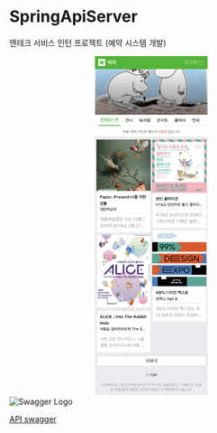 # SpringApiServer
엔테크 서비스 인턴 프로젝트 (예약 시스템 개발)

<center><img src="./src/main/webapp/img/main.png" width="200" height="600"></center>

<img src="https://static1.smartbear.co/swagger/media/assets/images/swagger_logo.svg" height="50" width="174" alt="Swagger Logo">

[API swagger](http://49.236.147.192:9090/swagger-ui.html#/%EC%B9%B4%ED%85%8C%EA%B3%A0%EB%A6%AC%20API/getCategoriesUsingGET)
